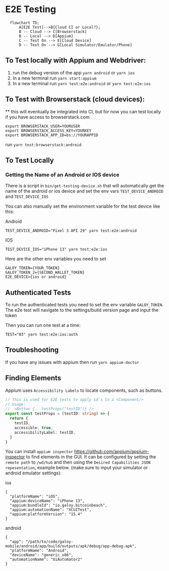 # E2E Testing

```mermaid
  flowchart TD;
      A[E2E Test]-->B{Cloud CI or Local?};
      B -- Cloud --> C[Browserstack]
      B -- Local --> D[Appium]
      C -- Test On --> E[Cloud Device]
      D -- Test On --> G[Local Simulator/Emulator/Phone]
```

## To Test locally with Appium and Webdriver:

1. run the debug version of the app `yarn android` or `yarn ios`
2. In a new terminal run `yarn start:appium`
3. In a new terminal run `yarn test:e2e:android` or `yarn test:e2e:ios`

## To Test with Browserstack (cloud devices):

\*\* this will eventually be integrated into CI, but for now you can test locally if you have
access to browserstack.com

```
export BROWSERSTACK_USER=YOURUSER
export BROWSERSTACK_ACCESS_KEY=YOURKEY
export BROWSERSTACK_APP_ID=bs://YOURAPPID
```

run `yarn test:browserstack:android`

## To Test Locally

### Getting the Name of an Android or IOS device

There is a script in `bin/get-testing-device.sh` that will automatically get the name of the android or ios device and set the env vars `TEST_DEVICE_ANDROID` and `TEST_DEVICE_IOS`

You can also manually set the environment variable for the test device like this:

Android

```
TEST_DEVICE_ANDROID="Pixel 3 API 29" yarn test:e2e:android
```

IOS

```
TEST_DEVICE_IOS="iPhone 13" yarn test:e2e:ios
```

Here are the other env variables you need to set

```
GALOY_TOKEN={YOUR_TOKEN}
GALOY_TOKEN_2={SECOND_WALLET_TOKEN}
E2E_DEVICE={ios or android}
```

## Authenticated Tests

To run the authenticated tests you need to set the env variable `GALOY_TOKEN`. The e2e test will navigate to the settings/build version page and input the token

Then you can run one test at a time:

```
TEST="03" yarn test:e2e:ios:auth
```

## Troubleshooting

If you have any issues with appium then run `yarn appium-doctor`

## Finding Elements

Appium uses `Accessibility Labels` to locate components, such as buttons.

```ts
// This is used for E2E tests to apply id's to a <Component/>
// Usage:
//  <Button {...testProps("testID")} />
export const testProps = (testID: string) => {
  return {
    testID,
    accessible: true,
    accessibilityLabel: testID,
  }
}
```

You can install `appium inspector` https://github.com/appium/appium-inspector to find elements in the GUI. It can be configured by setting the `remote path` to `/wd/hub` and then using the `Desired Capabilities JSON repesentation`, example below. (make sure to input your simulator or android emulator settings):

ios

```
{
  "platformName": "iOS",
  "appium:deviceName": "iPhone 13",
  "appium:bundleId": "io.galoy.bitcoinbeach",
  "appium:automationName": "XCUITest",
  "appium:platformVersion": "15.4"
}
```

android

```
{
  "app": "/path/to/code/galoy-mobile/android/app/build/outputs/apk/debug/app-debug.apk",
  "platformName": "Android",
  "deviceName": "generic_x86",
  "automationName": "UiAutomator2"
}
```
